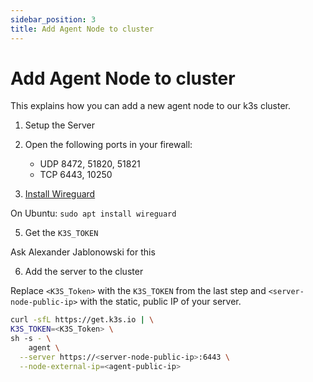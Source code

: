 ```yaml
---
sidebar_position: 3
title: Add Agent Node to cluster
---
```


# Add Agent Node to cluster

This explains how you can add a new agent node to our k3s cluster.

1. Setup the Server

2. Open the following ports in your firewall:

   - UDP 8472, 51820, 51821
   - TCP 6443, 10250

3. [Install Wireguard](https://www.wireguard.com/install/)

On Ubuntu: `sudo apt install wireguard`

5. Get the `K3S_TOKEN`

Ask Alexander Jablonowski for this

6. Add the server to the cluster

Replace `<K3S_Token>` with the `K3S_TOKEN` from the last step and `<server-node-public-ip>` with the static, public IP of your server.

```bash
curl -sfL https://get.k3s.io | \
K3S_TOKEN=<K3S_Token> \
sh -s - \
    agent \
  --server https://<server-node-public-ip>:6443 \
  --node-external-ip=<agent-public-ip>
```
